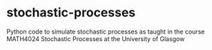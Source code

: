 # stochastic-processes
Python code to simulate stochastic processes as taught in the course MATH4024 Stochastic Processes at the University of Glasgow
